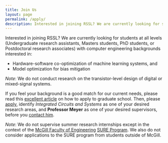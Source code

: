 ```yaml
---
title: Join Us
layout: page
permalink: /apply/
description: Interested in joining RSSL? We are currently looking for students at all levels (Undergraduate research assistants, Masters students, PhD students, or Postdoctoral research associates) with computer engineering backgrounds interested in hardware-software co-optimization of machine learning systems, and model optimization for bias mitigation.
---
```


Interested in joining RSSL? We are currently looking for students at all levels (Undergraduate research assistants, Masters students, PhD students, or Postdoctoral research associates) with computer engineering backgrounds interested in:

<!-- - Aerospace and automotive system security, and -->
- Hardware-software co-optimization of machine learning systems, and
- Model optimization for bias mitigation

_Note_: We do not conduct research on the transistor-level design of digital or mixed-signal systems.

If you feel your background is a good match for our current needs, please read this [excellent article](http://matt.might.net/articles/how-to-apply-and-get-in-to-graduate-school-in-science-mathematics-engineering-or-computer-science/) on how to apply to graduate school.
Then, please [apply](https://mcgill.ca/uapply), identify _Integrated Circuits and Systems_ as one of your desired research areas, and **Professor Meyer** as one of your desired supervisors, before you [contact him](mailto:brett.meyer@mcgill.ca).

<!-- 
1. Apply to McGill University, and indicate ICS as your preferred research area.
2. [Email Professor Meyer](mailto:brett.meyer@mcgill.ca) and indicate (a) your McGill ID, (b) how your research interests relate to our needs, and (c) any relevant background or expertise you presently have.
-->

_Note_: We do not supervise summer research internships except in the context of the [McGill Faculty of Engineering](https://www.mcgill.ca/engineering) [SURE Program](https://www.mcgill.ca/engineering/students/undergraduate/research).
We also do not consider applications to the SURE program from students outside of McGill.